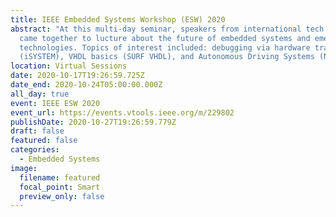 ```yaml
---
title: IEEE Embedded Systems Workshop (ESW) 2020
abstract: "At this multi-day seminar, speakers from international tech companies
  came together to lucture about the future of embedded systems and emerging
  technologies. Topics of interest included: debugging via hardware tracing
  (iSYSTEM), VHDL basics (SURF VHDL), and Autonomous Driving Systems (NVIDIA)."
location: Virtual Sessions
date: 2020-10-17T19:26:59.725Z
date_end: 2020-10-24T05:00:00.000Z
all_day: true
event: IEEE ESW 2020
event_url: https://events.vtools.ieee.org/m/229802
publishDate: 2020-10-27T19:26:59.779Z
draft: false
featured: false
categories:
  - Embedded Systems
image:
  filename: featured
  focal_point: Smart
  preview_only: false
---
```

